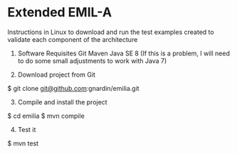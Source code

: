 Extended EMIL-A
===============

Instructions in Linux to download and run the test examples created to validate each component of the architecture

1. Software Requisites
  Git
  Maven
  Java SE 8 (If this is a problem, I will need to do some small adjustments to work with Java 7)

2. Download project from Git

$ git clone git@github.com:gnardin/emilia.git

3. Compile and install the project

$ cd emilia
$ mvn compile

4. Test it

$ mvn test
